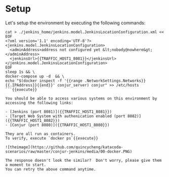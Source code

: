 
# Setup 

Let's setup the environment by executing the following commands:

```
cat > ./jenkins_home/jenkins.model.JenkinsLocationConfiguration.xml << EOF
<?xml version='1.1' encoding='UTF-8'?>
<jenkins.model.JenkinsLocationConfiguration>
  <adminAddress>address not configured yet &lt;nobody@nowhere&gt;</adminAddress>
  <jenkinsUrl>{{TRAFFIC_HOST1_8081}}</jenkinsUrl>
</jenkins.model.JenkinsLocationConfiguration>
EOF
sleep 1s && \
docker-compose up -d  && \
echo "$(docker inspect -f '{{range .NetworkSettings.Networks}}{{.IPAddress}}{{end}}' conjur_server) conjur" >> /etc/hosts
```{{execute}}

You should be able to access various systems on this environment by accessing the following links:

- [Jenkins (port 8081)]({{TRAFFIC_HOST1_8081}})
- [Target Web System with authenication enabled (port 8082)]({{TRAFFIC_HOST1_8082}})
- [Conjur (port 8080)]({{TRAFFIC_HOST1_8080}})

They are all run as containers.   
To verify, execute `docker ps`{{execute}}

![theimage](https://github.com/quincycheng/katacoda-scenarios/raw/master/conjur-jenkins/media/00-docker.PNG)

The response doesn't look the similar?  Don't worry, please give them a moment to start.
You can retry the above command anytime.

